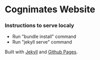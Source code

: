 # Cognimates Website 

### Instructions to serve localy 
* Run "bundle install" command
* Run "jekyll serve" command

Built with [Jekyll](https://jekyllrb.com/) and [Github Pages](https://pages.github.com/).